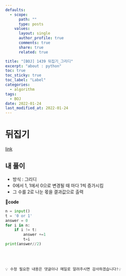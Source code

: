 ```yaml
---
defaults:
  - scope:
      path: ""
      type: posts
    values:
      layout: single
      author_profile: true
      comments: true
      share: true
      related: true

title: "[BOJ] 1439 뒤집기_그리디"
excerpt: "about : python"
toc: true
toc_sticky: true
toc_label: "Label"
categories:
  - algorithm
tags:
  - BOJ
date: 2022-01-24
last_modified_at: 2022-01-24
---
```


# 뒤집기

[link](https://www.acmicpc.net/problem/1439)

## 내 풀이

- 방식 : 그리디
- 0에서 1, 1에서 0으로 변경될 때 마다 1씩 증가시킴
- 그 수를 2로 나눈 몫을 결과값으로 출력


**📰code**
```python
n = input()
t = '0 or 1'
answer = 0
for i in n:
    if i != t:
        answer +=1
        t=i
print(answer//2)
```
<br><br>

```
💡 수정 필요한 내용은 댓글이나 메일로 알려주시면 감사하겠습니다!💡 
```
